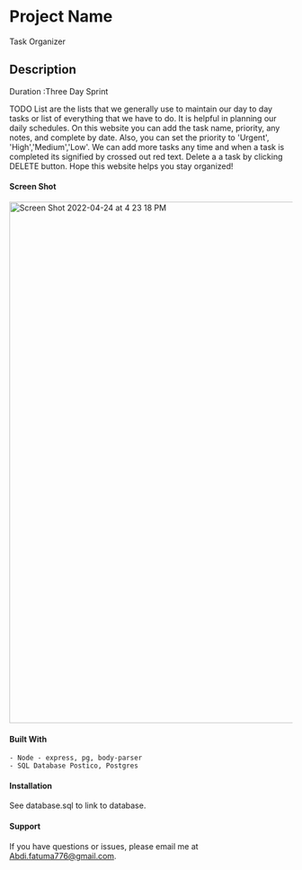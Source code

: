 # Project Name
Task Organizer


## Description
Duration :Three Day Sprint

TODO List are the lists that we generally use to maintain our day to day tasks or list of everything that we have to do.  It is helpful in planning our daily schedules. On this website you can add the task name, priority, any notes, and complete by date. Also, you can set the priority to 'Urgent', 'High','Medium','Low'. We can add more tasks any time and when a task is completed its signified by crossed out red text. Delete a  a task by clicking DELETE button. Hope this website helps you stay organized!


#### Screen Shot
<img width="928" alt="Screen Shot 2022-04-24 at 4 23 18 PM" src="https://user-images.githubusercontent.com/93444274/164997892-896bef77-e3e7-4c17-889a-a373a5abcf05.png">




#### Built With
    - Node - express, pg, body-parser
    - SQL Database Postico, Postgres

#### Installation
See database.sql to link to database.


#### Support
If you have questions or issues, please email me at Abdi.fatuma776@gmail.com.
